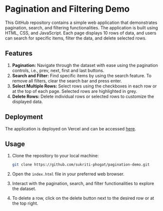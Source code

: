# Pagination and Filtering Demo

This GitHub repository contains a simple web application that demonstrates pagination, search, and filtering functionalities. The application is built using HTML, CSS, and JavaScript. Each page displays 10 rows of data, and users can search for specific items, filter the data, and delete selected rows.

## Features

1. **Pagination:** Navigate through the dataset with ease using the pagination controls, i.e., prev, next, first and last buttons.
2. **Search and Filter:** Find specific items by using the search feature. To remove all filters, clear the search bar and press enter.
3. **Select Multiple Rows:** Select rows using the checkboxes in each row or at the top of each page. Selected rows are highlighted in grey.
4. **Delete Rows:** Delete individual rows or selected rows to customize the displayed data.

## Deployment

The application is deployed on Vercel and can be accessed [here](https://pagination-demo-sage.vercel.app/).

## Usage

1. Clone the repository to your local machine:

   ```bash
   git clone https://github.com/sukriti-phogat/pagination-demo.git
   ```

2. Open the `index.html` file in your preferred web browser.

3. Interact with the pagination, search, and filter functionalities to explore the dataset.

4. To delete a row, click on the delete button next to the desired row or at the top right.
